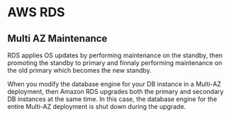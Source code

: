 # AWS RDS

## Multi AZ Maintenance

RDS applies OS updates by performing maintenance on the standby, then promoting the standby to primary and finnaly performing maintenance on the old primary which becomes the new standby.

When you modify the database engine for your DB instance in a Multi-AZ deployment, then Amazon RDS upgrades both the primary and secondary DB instances at the same time. In this case, the database engine for the entire Multi-AZ deployment is shut down during the upgrade.
